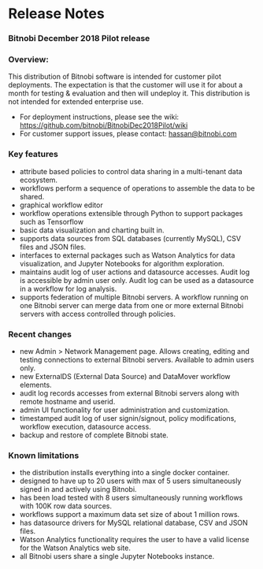 # Release Notes
### Bitnobi December 2018 Pilot release


### Overview:
This distribution of Bitnobi software is intended for customer pilot deployments. The expectation is that the customer will use it for about a month for testing & evaluation and then will undeploy it.
This distribution is not intended for extended enterprise use. 

* For deployment instructions, please see the wiki: https://github.com/bitnobi/BitnobiDec2018Pilot/wiki
* For customer support issues, please contact: hassan@bitnobi.com


### Key features
* attribute based policies to control data sharing in a multi-tenant data ecosystem.
* workflows perform a sequence of operations to assemble the data to be shared.
* graphical workflow editor 
* workflow operations extensible through Python to support packages such as Tensorflow
* basic data visualization and charting built in.
* supports data sources from SQL databases (currently MySQL), CSV files and JSON files.
* interfaces to external packages such as Watson Analytics for data visualization, and Jupyter Notebooks for algorithm exploration.
* maintains audit log of user actions and datasource accesses. Audit log is accessible by admin user only. Audit log can  be used as a datasource in a workflow for log analysis.
* supports federation of multiple Bitnobi servers. A workflow running on one Bitnobi server can merge data from one or more external Bitnobi servers with access controlled through policies.


### Recent changes
* new Admin > Network Management page. Allows creating, editing and testing connections to external Bitnobi servers. Available to admin users only.
* new ExternalDS (External Data Source) and DataMover workflow elements.
* audit log records accesses from external Bitnobi servers along with remote hostname and userid.
* admin UI functionality for user administration and customization.
* timestamped audit log of user signin/signout, policy modifications, workflow execution, datasource access.
* backup and restore of complete Bitnobi state.

### Known limitations
* the distribution installs everything into a single docker container. 
* designed to have up to 20 users with max of 5 users simultaneously signed in and actively using Bitnobi. 
* has been load tested with 8 users simultaneously running workflows with 100K row data sources. 
* workflows support a maximum data set size of about 1 million rows. 
* has datasource drivers for MySQL relational database, CSV and JSON files.
* Watson Analytics functionality requires the user to have a valid license for the Watson Analytics web site.
* all Bitnobi users share a single Jupyter Notebooks instance.
